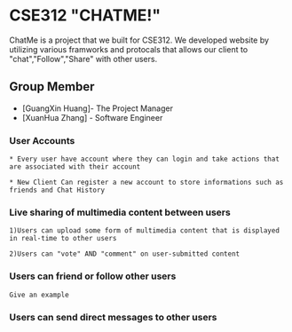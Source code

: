 # CSE312 "CHATME!"

ChatMe is a project that we built for CSE312. We developed website by utilizing various framworks and protocals that allows our client to "chat","Follow","Share" with other users.

## Group Member

* [GuangXin Huang]- The Project Manager
* [XuanHua Zhang] - Software Engineer



### User Accounts


```
* Every user have account where they can login and take actions that are associated with their account

* New Client Can register a new account to store informations such as friends and Chat History
```



### Live sharing of multimedia content between users


```
1)Users can upload some form of multimedia content that is displayed in real-time to other users

2)Users can "vote" AND "comment" on user-submitted content

```

### Users can friend or follow other users


```
Give an example
```

### Users can send direct messages to other users




